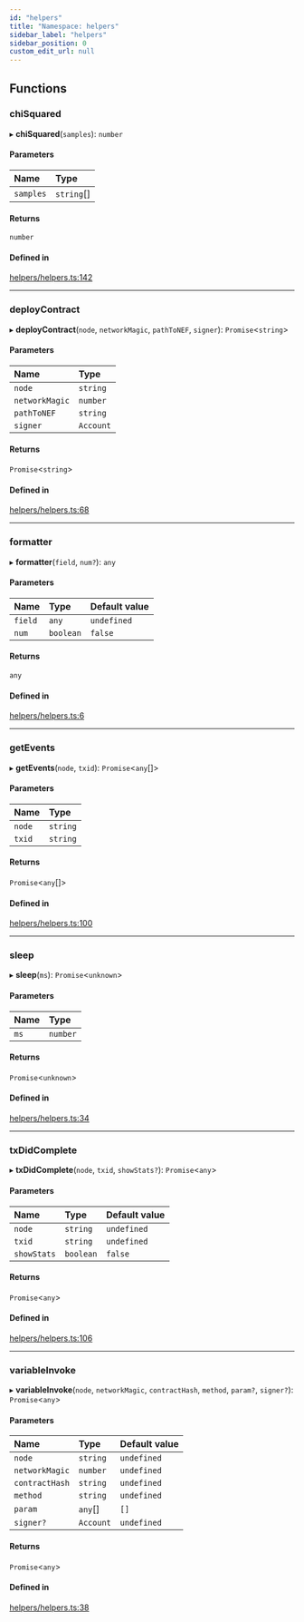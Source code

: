 ```yaml
---
id: "helpers"
title: "Namespace: helpers"
sidebar_label: "helpers"
sidebar_position: 0
custom_edit_url: null
---
```


## Functions

### chiSquared

▸ **chiSquared**(`samples`): `number`

#### Parameters

| Name | Type |
| :------ | :------ |
| `samples` | `string`[] |

#### Returns

`number`

#### Defined in

[helpers/helpers.ts:142](https://github.com/CityOfZion/isengard/blob/f78053a/sdk/src/helpers/helpers.ts#L142)

___

### deployContract

▸ **deployContract**(`node`, `networkMagic`, `pathToNEF`, `signer`): `Promise`<`string`\>

#### Parameters

| Name | Type |
| :------ | :------ |
| `node` | `string` |
| `networkMagic` | `number` |
| `pathToNEF` | `string` |
| `signer` | `Account` |

#### Returns

`Promise`<`string`\>

#### Defined in

[helpers/helpers.ts:68](https://github.com/CityOfZion/isengard/blob/f78053a/sdk/src/helpers/helpers.ts#L68)

___

### formatter

▸ **formatter**(`field`, `num?`): `any`

#### Parameters

| Name | Type | Default value |
| :------ | :------ | :------ |
| `field` | `any` | `undefined` |
| `num` | `boolean` | `false` |

#### Returns

`any`

#### Defined in

[helpers/helpers.ts:6](https://github.com/CityOfZion/isengard/blob/f78053a/sdk/src/helpers/helpers.ts#L6)

___

### getEvents

▸ **getEvents**(`node`, `txid`): `Promise`<`any`[]\>

#### Parameters

| Name | Type |
| :------ | :------ |
| `node` | `string` |
| `txid` | `string` |

#### Returns

`Promise`<`any`[]\>

#### Defined in

[helpers/helpers.ts:100](https://github.com/CityOfZion/isengard/blob/f78053a/sdk/src/helpers/helpers.ts#L100)

___

### sleep

▸ **sleep**(`ms`): `Promise`<`unknown`\>

#### Parameters

| Name | Type |
| :------ | :------ |
| `ms` | `number` |

#### Returns

`Promise`<`unknown`\>

#### Defined in

[helpers/helpers.ts:34](https://github.com/CityOfZion/isengard/blob/f78053a/sdk/src/helpers/helpers.ts#L34)

___

### txDidComplete

▸ **txDidComplete**(`node`, `txid`, `showStats?`): `Promise`<`any`\>

#### Parameters

| Name | Type | Default value |
| :------ | :------ | :------ |
| `node` | `string` | `undefined` |
| `txid` | `string` | `undefined` |
| `showStats` | `boolean` | `false` |

#### Returns

`Promise`<`any`\>

#### Defined in

[helpers/helpers.ts:106](https://github.com/CityOfZion/isengard/blob/f78053a/sdk/src/helpers/helpers.ts#L106)

___

### variableInvoke

▸ **variableInvoke**(`node`, `networkMagic`, `contractHash`, `method`, `param?`, `signer?`): `Promise`<`any`\>

#### Parameters

| Name | Type | Default value |
| :------ | :------ | :------ |
| `node` | `string` | `undefined` |
| `networkMagic` | `number` | `undefined` |
| `contractHash` | `string` | `undefined` |
| `method` | `string` | `undefined` |
| `param` | `any`[] | `[]` |
| `signer?` | `Account` | `undefined` |

#### Returns

`Promise`<`any`\>

#### Defined in

[helpers/helpers.ts:38](https://github.com/CityOfZion/isengard/blob/f78053a/sdk/src/helpers/helpers.ts#L38)
